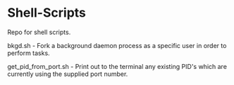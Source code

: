# Shell-Scripts
Repo for shell scripts.

bkgd.sh - Fork a background daemon process as a specific user in order to perform tasks.

get_pid_from_port.sh - Print out to the terminal any existing PID's which are currently using the supplied port number.
